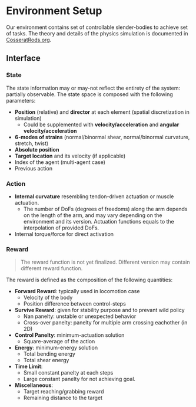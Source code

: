 # Environment Setup

Our environment contains set of controllable slender-bodies to achieve set of tasks.
The theory and details of the physics simulation is documented in [CosseratRods.org](https://cosseratrods.org).

## Interface

### State

The state information may or may-not reflect the entirety of the system: partially observable.
The state space is composed with the following parameters:

- __Position__ (relative) and __director__ at each element (spatial discretization in simulation)
    - Could be supplemented with __velocity/acceleration__ and __angular velocity/acceleration__
- __6-modes of strains__ (normal/binormal shear, normal/binormal curvature, stretch, twist)
- __Absolute position__
- __Target location__ and its velocity (if applicable)
- Index of the agent (multi-agent case)
- Previous action


### Action 

- __Internal curvature__ resembling tendon-driven actuation or muscle actuation.
    - The number of DoFs (degrees of freedoms) along the arm depends on the length of the arm, and may vary depending on the environment and its version. Actuation functions equals to the interpolation of provided DoFs.
- Internal torque/force for direct activation

### Reward

> The reward function is not yet finalized. Different version may contain different reward function.

The reward is defined as the composition of the following quantities:
- __Forward Reward__: typically used in locomotion case
    - Velocity of the body
    - Position difference between control-steps
- __Survive Reward__: given for stability purpose and to prevant wild policy
    - Nan panelty: unstable or unexpected behavior
    - Cross-over panelty: panelty for multiple arm crossing eachother (in 2D)
- __Control Panelty__: minimum-actuation solution
    - Square-average of the action
- __Energy__: minimum-energy solution
    - Total bending energy
    - Total shear energy
- __Time Limit__:
    - Small constant panelty at each steps
    - Large constant panelty for not achieving goal.
- __Miscellaneous__:
    - Target reaching/grabbing reward
    - Remaining distance to the target

